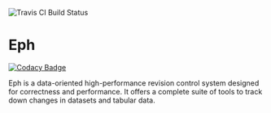 ![Travis CI Build Status](https://api.travis-ci.org/uddp/eph.svg?branch=master)

# Eph

[![Codacy Badge](https://api.codacy.com/project/badge/Grade/2cda91ecbd1f456e8b8d5d9b18b0710a)](https://app.codacy.com/gh/uddp/eph?utm_source=github.com&utm_medium=referral&utm_content=uddp/eph&utm_campaign=Badge_Grade_Dashboard)

Eph is a data-oriented high-performance revision control system designed for correctness and performance. It offers a complete suite of tools to track down changes in datasets and tabular data.
